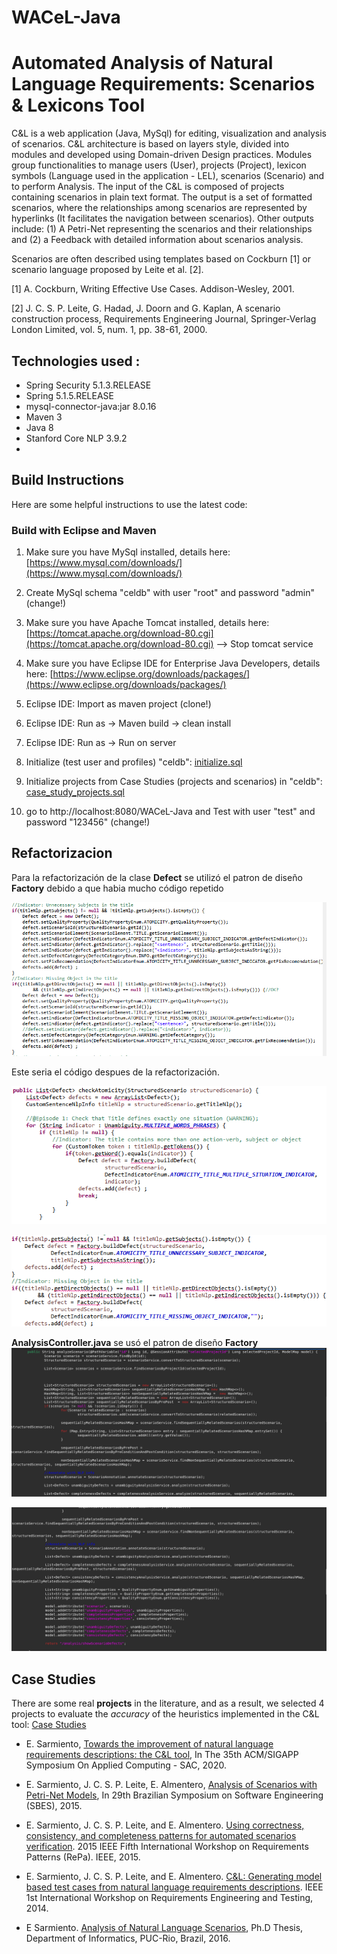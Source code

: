 # WACeL-Java
# Automated Analysis of Natural Language Requirements: Scenarios &amp; Lexicons Tool

C&L is a web application (Java, MySql) for editing, visualization and analysis of scenarios. C&L architecture is based on layers style, divided into modules and developed using Domain-driven Design practices. Modules group functionalities to manage users (User), projects (Project), lexicon symbols (Language used in the application - LEL), scenarios (Scenario) and to perform Analysis. The input of the C&L is composed of projects containing scenarios in plain text format. The output is a set of formatted scenarios, where the relationships among scenarios are represented by hyperlinks (It facilitates the navigation between scenarios). Other outputs include: (1) A Petri-Net representing the scenarios and their relationships and (2) a Feedback with detailed information about scenarios analysis.

Scenarios are often described using templates based on Cockburn [1] or scenario language proposed by Leite et al. [2].

[1] A. Cockburn, Writing Effective Use Cases. Addison-Wesley, 2001.

[2] J. C. S. P. Leite, G. Hadad, J. Doorn and G. Kaplan, A scenario construction process, Requirements Engineering Journal, Springer-Verlag London Limited, vol. 5, num. 1, pp. 38-61, 2000.

## Technologies used :

-   Spring Security 5.1.3.RELEASE
-   Spring 5.1.5.RELEASE
-   mysql-connector-java:jar 8.0.16
-   Maven 3
-   Java 8
-   Stanford Core NLP 3.9.2
- 
## Build Instructions

Here are some helpful instructions to use the latest code:

### Build with Eclipse and Maven

1. Make sure you have MySql installed, details here:
    [https://www.mysql.com/downloads/](https://www.mysql.com/downloads/)
2. Create MySql schema "celdb" with user "root" and password "admin"     (change!)

3. Make sure you have Apache Tomcat installed, details here:
    [https://tomcat.apache.org/download-80.cgi](https://tomcat.apache.org/download-80.cgi)  --> Stop tomcat service
     
4. Make sure you have Eclipse IDE for Enterprise Java Developers, details here:     [https://www.eclipse.org/downloads/packages/](https://www.eclipse.org/downloads/packages/)
 
5. Eclipse IDE: Import as maven project (clone!)

6.  Eclipse IDE: Run as -> Maven build -> clean install

7. Eclipse IDE: Run as -> Run on server

8. Initialize (test user and profiles) "celdb": [initialize.sql](https://github.com/edgarsc22/WACeL-Java/blob/master/sqlscript/initialize.sql)

9. Initialize projects from Case Studies (projects and scenarios) in "celdb":  [case_study_projects.sql](https://github.com/edgarsc22/WACeL-Java/blob/master/sqlscript/case_study_projects.sql)

 10. go to http://localhost:8080/WACeL-Java and Test with user "test" and password "123456" (change!)
 
##  Refactorizacion
Para la refactorización de la clase **Defect** se utilizó el patron de diseño **Factory** debido a que habia mucho código repetido

![Factoring](img/factory3.png)

Este seria el código despues de la refactorización.

![Factoring](img/factory1.png)

![Factoring](img/factory2.png)

**AnalysisController.java** se usó el patron de diseño **Factory**
![Factoring](img/factory4.png)

![Factoring](img/factory5.png)

    
##  Case Studies
  There are some real **projects** in the literature, and as a result, we selected 4 projects to evaluate the _accuracy_ of the heuristics implemented in the C&L tool:      [Case Studies](https://github.com/edgarsc22/WACeL-Java/blob/master/docs/CeL%20and%20Case%20Study.pdf)

- E. Sarmiento, [Towards the improvement of natural language requirements descriptions: the C&L tool](https://dl.acm.org/doi/abs/10.1145/3341105.3374028), In The 35th ACM/SIGAPP Symposium On Applied Computing - SAC, 2020.

- E. Sarmiento, J. C. S. P. Leite, E. Almentero, [Analysis of Scenarios with Petri-Net Models](https://ieeexplore.ieee.org/abstract/document/7328013), In 29th Brazilian Symposium on Software Engineering (SBES), 2015.

- E. Sarmiento, J. C. S. P. Leite, and E. Almentero. [Using correctness, consistency, and completeness patterns for automated scenarios verification](https://ieeexplore.ieee.org/abstract/document/7407737/). 2015 IEEE Fifth International Workshop on Requirements Patterns (RePa). IEEE, 2015.

- E. Sarmiento, J. C. S. P. Leite, and E. Almentero. [C&L: Generating model based test cases from natural language requirements descriptions](https://ieeexplore.ieee.org/abstract/document/6908677/). IEEE 1st International Workshop on Requirements Engineering and Testing, 2014.

- E Sarmiento. [Analysis of Natural Language Scenarios](https://www.maxwell.vrac.puc-rio.br/28193/28193.PDF), Ph.D Thesis, Department  of Informatics, PUC-Rio, Brazil, 2016.
